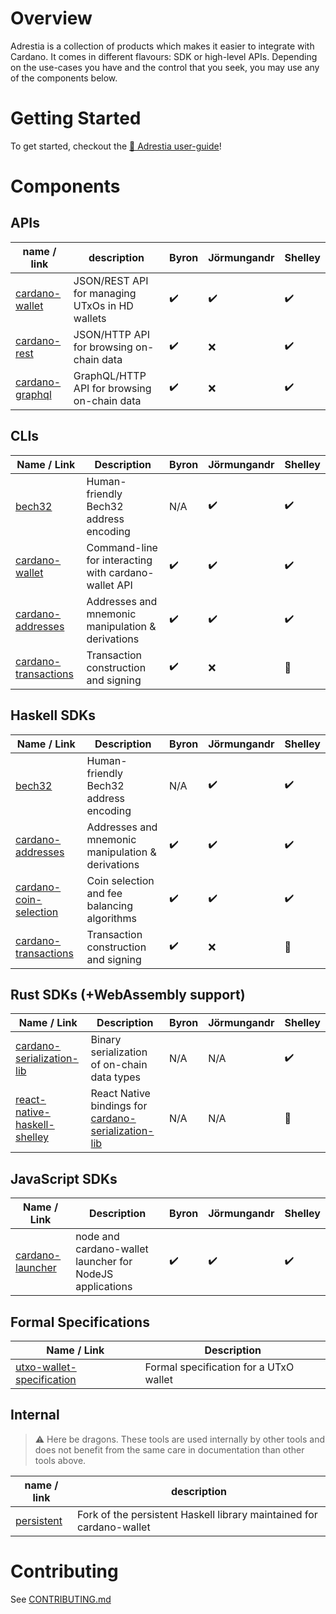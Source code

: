 # Overview

Adrestia is a collection of products which makes it easier to integrate with Cardano. It comes in different flavours: SDK or high-level APIs. Depending on the use-cases you have and the control that you seek, you may use any of the components below.

# Getting Started


To get started, checkout the [📘 Adrestia user-guide](https://input-output-hk.github.io/adrestia/)! 


# Components

## APIs

name / link       | description                                    | Byron              | Jörmungandr        | Shelley
---               | ---                                            | ---                | ---                | ---
[cardano-wallet]  | JSON/REST API for managing UTxOs in HD wallets | :heavy_check_mark: | :heavy_check_mark: | :heavy_check_mark:
[cardano-rest]    | JSON/HTTP API for browsing on-chain data       | :heavy_check_mark: | :x:                | :heavy_check_mark:
[cardano-graphql] | GraphQL/HTTP API for browsing on-chain data    | :heavy_check_mark: | :x:                | :heavy_check_mark:


## CLIs

Name / Link            | Description                                          | Byron              | Jörmungandr        | Shelley
---                    | ---                                                  | ---                | ---                | ---
[bech32]               | Human-friendly Bech32 address encoding               | N/A                | :heavy_check_mark: | :heavy_check_mark:
[cardano-wallet]       | Command-line for interacting with cardano-wallet API | :heavy_check_mark: | :heavy_check_mark: | :heavy_check_mark:
[cardano-addresses]    | Addresses and mnemonic manipulation & derivations    | :heavy_check_mark: | :heavy_check_mark: | :heavy_check_mark:
[cardano-transactions] | Transaction construction and signing                 | :heavy_check_mark: | :x:                | :construction:

## Haskell SDKs 

Name / Link              | Description                                       | Byron              | Jörmungandr        | Shelley
---                      | ---                                               | ---                | ---                | ---
[bech32]                 | Human-friendly Bech32 address encoding            | N/A                | :heavy_check_mark: | :heavy_check_mark:
[cardano-addresses]      | Addresses and mnemonic manipulation & derivations | :heavy_check_mark: | :heavy_check_mark: | :heavy_check_mark:
[cardano-coin-selection] | Coin selection and fee balancing algorithms       | :heavy_check_mark: | :heavy_check_mark: | :heavy_check_mark:
[cardano-transactions]   | Transaction construction and signing              | :heavy_check_mark: | :x:                | :construction:

## Rust SDKs (+WebAssembly support)

Name / Link                    | Description                                           | Byron | Jörmungandr | Shelley
---                            | ---                                                   | ---   | ---         | ---
[cardano-serialization-lib]    | Binary serialization of on-chain data types           | N/A   | N/A         | :heavy_check_mark:
[react-native-haskell-shelley] | React Native bindings for [cardano-serialization-lib] | N/A   | N/A         | :construction:

## JavaScript SDKs

Name / Link        | Description                                              | Byron              | Jörmungandr        | Shelley
---                | ---                                                      | ---                | ---                | ---
[cardano-launcher] | node and cardano-wallet launcher for NodeJS applications | :heavy_check_mark: | :heavy_check_mark: | :heavy_check_mark:

## Formal Specifications 

Name / Link                 | Description                                       
---                         | ---                                               
[utxo-wallet-specification] | Formal specification for a UTxO wallet            

## Internal

> :warning: Here be dragons. These tools are used internally by other tools and
> does not benefit from the same care in documentation than other tools above.

name / link        | description
---                | ---
[persistent]       | Fork of the persistent Haskell library maintained for cardano-wallet


[cardano-wallet]: https://github.com/input-output-hk/cardano-wallet
[cardano-rest]: https://github.com/input-output-hk/cardano-rest
[cardano-graphql]: https://github.com/input-output-hk/cardano-graphql
[cardano-coin-selection]: https://github.com/input-output-hk/cardano-coin-selection
[cardano-addresses]: https://github.com/input-output-hk/cardano-addresses
[cardano-transactions]: https://github.com/input-output-hk/cardano-transactions
[cardano-serialization-lib]: https://github.com/Emurgo/cardano-serialization-lib 
[react-native-haskell-shelley]: https://github.com/Emurgo/react-native-haskell-shelley
[bech32]: https://github.com/input-output-hk/bech32
[utxo-wallet-specification]: https://github.com/input-output-hk/utxo-wallet-specification
[cardano-launcher]: https://github.com/input-output-hk/cardano-launcher
[persistent]: https://github.com/input-output-hk/persistent

# Contributing

See [CONTRIBUTING.md](CONTRIBUTING.md)

